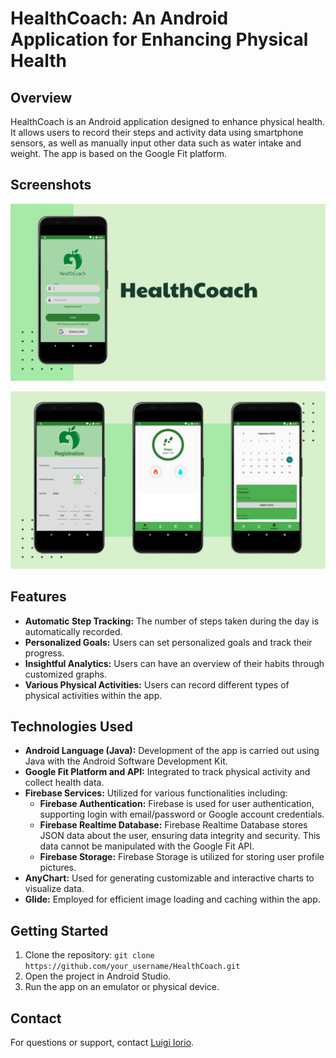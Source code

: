 # **HealthCoach: An Android Application for Enhancing Physical Health**

## Overview

HealthCoach is an Android application designed to enhance physical health. It allows users to record their steps and activity data using smartphone sensors, as well as manually input other data such as water intake and weight. The app is based on the Google Fit platform.

## Screenshots

![Screenshot 1](screenshots/img1.png)

![Screenshot 2](screenshots/img2.png)


## Features

- **Automatic Step Tracking:** The number of steps taken during the day is automatically recorded.
- **Personalized Goals:** Users can set personalized goals and track their progress.
- **Insightful Analytics:** Users can have an overview of their habits through customized graphs.
- **Various Physical Activities:** Users can record different types of physical activities within the app.

## Technologies Used

- **Android Language (Java):** Development of the app is carried out using Java with the Android Software Development Kit.
- **Google Fit Platform and API:** Integrated to track physical activity and collect health data.
- **Firebase Services:** Utilized for various functionalities including:
  - **Firebase Authentication:** Firebase is used for user authentication, supporting login with email/password or Google account credentials.
  - **Firebase Realtime Database:** Firebase Realtime Database stores JSON data about the user, ensuring data integrity and security. This data cannot be manipulated with the Google Fit API.
  - **Firebase Storage:** Firebase Storage is utilized for storing user profile pictures.
- **AnyChart:** Used for generating customizable and interactive charts to visualize data.
- **Glide:** Employed for efficient image loading and caching within the app.


## Getting Started
1. Clone the repository: `git clone https://github.com/your_username/HealthCoach.git`
2. Open the project in Android Studio.
3. Run the app on an emulator or physical device.

## Contact
For questions or support, contact [Luigi Iorio](mailto:luigi.iorio.dev@gmail.com).
